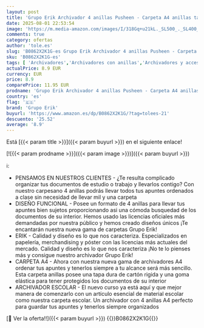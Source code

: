 ```yaml
---
layout: post
title: 'Grupo Erik Archivador 4 anillas Pusheen - Carpeta A4 anillas tapa dura | Material escolar y papeleria Vuelta al Cole'
date: 2025-08-01 22:53:54
image: 'https://m.media-amazon.com/images/I/318Gq+u21kL._SL500_._SL400_.jpg'
comments: true
category: ofertas
author: 'tole.es'
slug: 'B0862X2K1G-es Grupo Erik Archivador 4 anillas Pusheen - Carpeta A4...'
sku: 'B0862X2K1G-es'
tags: [ 'Archivadores','Archivadores con anillas','Archivadores y accesorios','Carpetas portafolios con anillas','Material de oficina','Oficina y papelería','escolar','grupo erik','material','🇪🇸', ]
actualPrice: 8.9 EUR
currency: EUR
price: 8.9
comparePrice: 11.95 EUR
prodname: 'Grupo Erik Archivador 4 anillas Pusheen - Carpeta A4 anillas tapa dura | Material escolar y papeleria Vuelta al Cole'
country: 'es'
flag: '🇪🇸'
brand: 'Grupo Erik'
buyurl: 'https://www.amazon.es/dp/B0862X2K1G/?tag=tolees-21'
descuento: '25.52'
average: '8.9'
---
```


Está [{{< param title >}}]({{< param buyurl >}}) en el siguiente enlace!

[![{{< param prodname >}}]({{< param image >}})]({{< param buyurl >}})

ℹ️:

- PENSAMOS EN NUESTROS CLIENTES - ¿Te resulta complicado organizar tus documentos de estudio o trabajo y llevarlos contigo? Con nuestro carpesano 4 anillas podrás llevar todos tus apuntes ordenados a clase sin necesidad de llevar mil y una carpeta
- DISEÑO FUNCIONAL - Posee un formato de 4 anillas para llevar tus apuntes bien sujetos proporcionando asi una cómoda busquedad de los documentos de su interior. Hemos usado las licencias oficiales más demandadas por nuestra público y hemos creado diseños únicos ¡Te encantarán nuestra nueva gama de carpetas Grupo Erik!
- ERIK - Calidad y diseño es lo que nos caracteriza. Especializados en papelería, merchandising y póster con las licencias más actuales del mercado. Calidad y diseño es lo que nos caracteriza ¡No te lo pienses más y consigue nuestro archivador Grupo Erik!
- CARPETA A4 - Ahora con nuestra nueva gama de archivadores A4 ordenar tus apuntes y tenerlos siempre a tu alcance será más sencillo. Esta carpeta anillas posee una tapa dura de cartón rigida y una goma elástica para tener protegidos los documentos de su interior
- ARCHIVADOR ESCOLAR - El nuevo curso ya está aquí y que mejor manera de comenzarlo con un artículo esencial de material escolar como nuestra carpeta escolar. Un archivador con 4 anillas A4 perfecto para guardar tus apuntes y tenerlos siempre organizados

[🛒 Ver la oferta!!]({{< param buyurl >}})
{{<world>}}B0862X2K1G{{</world>}}
